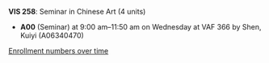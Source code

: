 **VIS 258**: Seminar in Chinese Art (4 units)

- **A00** (Seminar) at 9:00 am–11:50 am on Wednesday at VAF 366 by Shen, Kuiyi (A06340470)

[Enrollment numbers over time](./VIS258.tsv)
